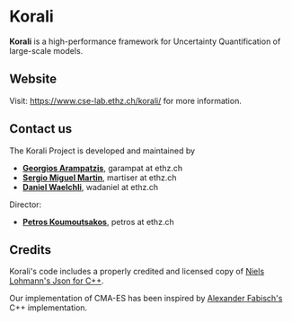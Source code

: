 # Korali

**Korali** is a high-performance framework for Uncertainty Quantification of large-scale models.

## Website

Visit: https://www.cse-lab.ethz.ch/korali/ for more information.

## Contact us

The Korali Project is developed and maintained by


* [**Georgios Arampatzis**](https://www.cse-lab.ethz.ch/member/georgios-arampatzis/), garampat at ethz.ch
* [**Sergio Miguel Martin**](https://www.cse-lab.ethz.ch/member/sergio-martin/), martiser at ethz.ch
* [**Daniel Waelchli**](https://www.cse-lab.ethz.ch/member/daniel-walchli/), wadaniel at ethz.ch

Director:

* [**Petros Koumoutsakos**](https://www.cse-lab.ethz.ch/member/petros-koumoutsakos/), petros at ethz.ch 

## Credits

Korali's code includes a properly credited and licensed copy of [Niels Lohmann's Json for C++](https://github.com/nlohmann/json).

Our implementation of CMA-ES has been inspired by [Alexander Fabisch's](https://github.com/AlexanderFabisch/CMA-ESpp) C++ implementation.
